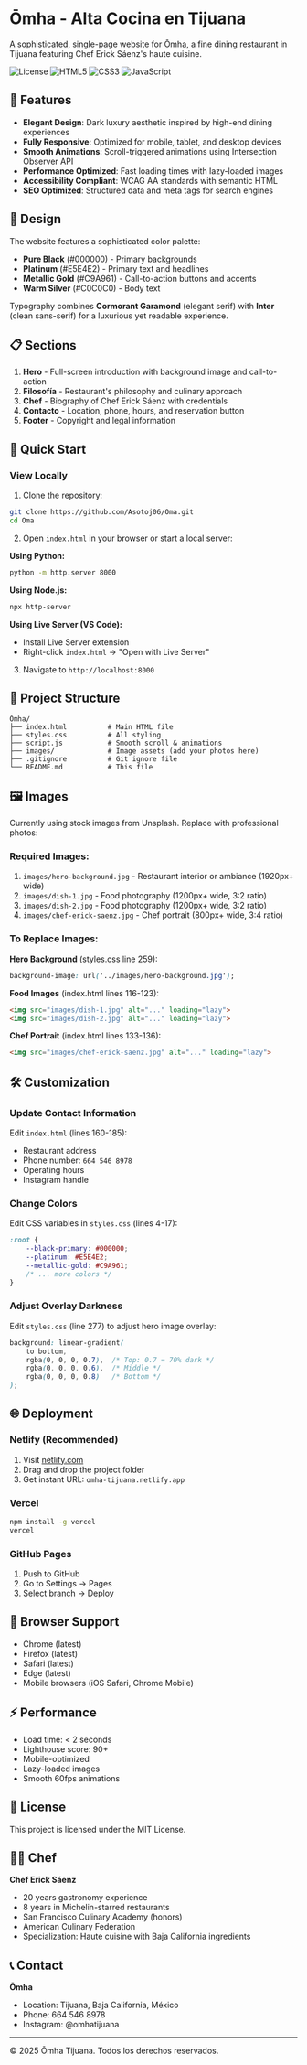 # Ōmha - Alta Cocina en Tijuana

A sophisticated, single-page website for Ōmha, a fine dining restaurant in Tijuana featuring Chef Erick Sáenz's haute cuisine.

![License](https://img.shields.io/badge/license-MIT-blue.svg)
![HTML5](https://img.shields.io/badge/HTML5-E34F26?logo=html5&logoColor=white)
![CSS3](https://img.shields.io/badge/CSS3-1572B6?logo=css3&logoColor=white)
![JavaScript](https://img.shields.io/badge/JavaScript-F7DF1E?logo=javascript&logoColor=black)

## 🌟 Features

- **Elegant Design**: Dark luxury aesthetic inspired by high-end dining experiences
- **Fully Responsive**: Optimized for mobile, tablet, and desktop devices
- **Smooth Animations**: Scroll-triggered animations using Intersection Observer API
- **Performance Optimized**: Fast loading times with lazy-loaded images
- **Accessibility Compliant**: WCAG AA standards with semantic HTML
- **SEO Optimized**: Structured data and meta tags for search engines

## 🎨 Design

The website features a sophisticated color palette:
- **Pure Black** (#000000) - Primary backgrounds
- **Platinum** (#E5E4E2) - Primary text and headlines
- **Metallic Gold** (#C9A961) - Call-to-action buttons and accents
- **Warm Silver** (#C0C0C0) - Body text

Typography combines **Cormorant Garamond** (elegant serif) with **Inter** (clean sans-serif) for a luxurious yet readable experience.

## 📋 Sections

1. **Hero** - Full-screen introduction with background image and call-to-action
2. **Filosofía** - Restaurant's philosophy and culinary approach
3. **Chef** - Biography of Chef Erick Sáenz with credentials
4. **Contacto** - Location, phone, hours, and reservation button
5. **Footer** - Copyright and legal information

## 🚀 Quick Start

### View Locally

1. Clone the repository:
```bash
git clone https://github.com/Asotoj06/Oma.git
cd Oma
```

2. Open `index.html` in your browser or start a local server:

**Using Python:**
```bash
python -m http.server 8000
```

**Using Node.js:**
```bash
npx http-server
```

**Using Live Server (VS Code):**
- Install Live Server extension
- Right-click `index.html` → "Open with Live Server"

3. Navigate to `http://localhost:8000`

## 📁 Project Structure

```
Ōmha/
├── index.html          # Main HTML file
├── styles.css          # All styling
├── script.js           # Smooth scroll & animations
├── images/             # Image assets (add your photos here)
├── .gitignore          # Git ignore file
└── README.md           # This file
```

## 🖼 Images

Currently using stock images from Unsplash. Replace with professional photos:

### Required Images:
1. `images/hero-background.jpg` - Restaurant interior or ambiance (1920px+ wide)
2. `images/dish-1.jpg` - Food photography (1200px+ wide, 3:2 ratio)
3. `images/dish-2.jpg` - Food photography (1200px+ wide, 3:2 ratio)
4. `images/chef-erick-saenz.jpg` - Chef portrait (800px+ wide, 3:4 ratio)

### To Replace Images:

**Hero Background** (styles.css line 259):
```css
background-image: url('../images/hero-background.jpg');
```

**Food Images** (index.html lines 116-123):
```html
<img src="images/dish-1.jpg" alt="..." loading="lazy">
<img src="images/dish-2.jpg" alt="..." loading="lazy">
```

**Chef Portrait** (index.html lines 133-136):
```html
<img src="images/chef-erick-saenz.jpg" alt="..." loading="lazy">
```

## 🛠 Customization

### Update Contact Information

Edit `index.html` (lines 160-185):
- Restaurant address
- Phone number: `664 546 8978`
- Operating hours
- Instagram handle

### Change Colors

Edit CSS variables in `styles.css` (lines 4-17):
```css
:root {
    --black-primary: #000000;
    --platinum: #E5E4E2;
    --metallic-gold: #C9A961;
    /* ... more colors */
}
```

### Adjust Overlay Darkness

Edit `styles.css` (line 277) to adjust hero image overlay:
```css
background: linear-gradient(
    to bottom,
    rgba(0, 0, 0, 0.7),  /* Top: 0.7 = 70% dark */
    rgba(0, 0, 0, 0.6),  /* Middle */
    rgba(0, 0, 0, 0.8)   /* Bottom */
);
```

## 🌐 Deployment

### Netlify (Recommended)
1. Visit [netlify.com](https://netlify.com)
2. Drag and drop the project folder
3. Get instant URL: `omha-tijuana.netlify.app`

### Vercel
```bash
npm install -g vercel
vercel
```

### GitHub Pages
1. Push to GitHub
2. Go to Settings → Pages
3. Select branch → Deploy

## 📱 Browser Support

- Chrome (latest)
- Firefox (latest)
- Safari (latest)
- Edge (latest)
- Mobile browsers (iOS Safari, Chrome Mobile)

## ⚡ Performance

- Load time: < 2 seconds
- Lighthouse score: 90+
- Mobile-optimized
- Lazy-loaded images
- Smooth 60fps animations

## 📄 License

This project is licensed under the MIT License.

## 👨‍💻 Chef

**Chef Erick Sáenz**
- 20 years gastronomy experience
- 8 years in Michelin-starred restaurants
- San Francisco Culinary Academy (honors)
- American Culinary Federation
- Specialization: Haute cuisine with Baja California ingredients

## 📞 Contact

**Ōmha**
- Location: Tijuana, Baja California, México
- Phone: 664 546 8978
- Instagram: @omhatijuana

---

© 2025 Ōmha Tijuana. Todos los derechos reservados.
